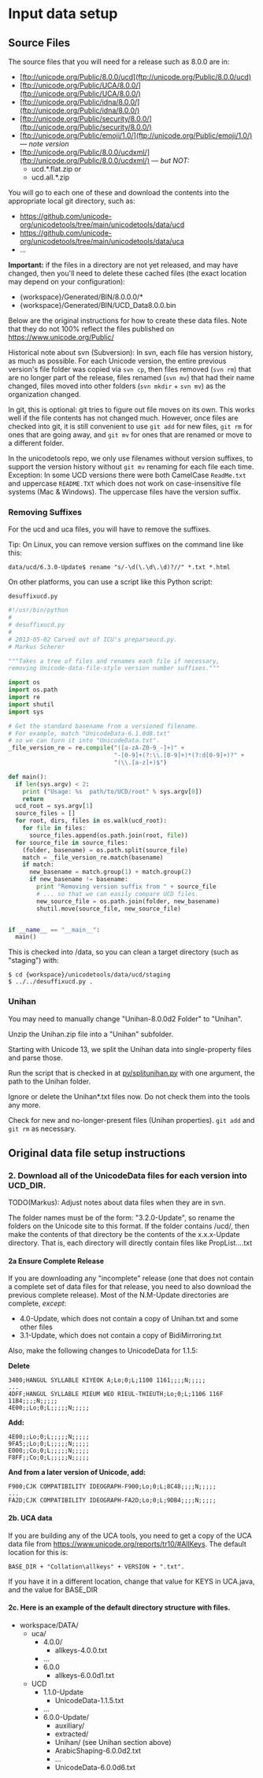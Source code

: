 # Input data setup

## Source Files

The source files that you will need for a release such as 8.0.0 are in:

*   [ftp://unicode.org/Public/8.0.0/ucd](ftp://unicode.org/Public/8.0.0/ucd)
*   [ftp://unicode.org/Public/UCA/8.0.0/](ftp://unicode.org/Public/UCA/8.0.0/)
*   [ftp://unicode.org/Public/idna/8.0.0/](ftp://unicode.org/Public/idna/8.0.0/)
*   [ftp://unicode.org/Public/security/8.0.0/](ftp://unicode.org/Public/security/8.0.0/)
*   [ftp://unicode.org/Public/emoji/1.0/](ftp://unicode.org/Public/emoji/1.0/)
    *— note version*
*   [ftp://unicode.org/Public/8.0.0/ucdxml/](ftp://unicode.org/Public/8.0.0/ucdxml/)
    *— but NOT:*
    *   ucd.\*.flat.zip or
    *   ucd.all.\*.zip

You will go to each one of these and download the contents into the appropriate
local git directory, such as:

*   <https://github.com/unicode-org/unicodetools/tree/main/unicodetools/data/ucd>
*   <https://github.com/unicode-org/unicodetools/tree/main/unicodetools/data/uca>
*   ...

**Important:** if the files in a directory are not yet released, and may have
changed, then you'll need to delete these cached files (the exact location may
depend on your configuration):

*   {workspace}/Generated/BIN/8.0.0.0/\*
*   {workspace}/Generated/BIN/UCD_Data8.0.0.bin

Below are the original instructions for how to create these data files. Note
that they do not 100% reflect the files published on
<https://www.unicode.org/Public/>

Historical note about svn (Subversion):
In svn, each file has version history, as much as possible. For each Unicode
version, the entire previous version's file folder was copied via `svn cp`, then
files removed (`svn rm`) that are no longer part of the release, files renamed
(`svn mv`) that had their name changed, files moved into other folders
(`svn mkdir` + `svn mv`) as the organization changed.

In git, this is optional: git tries to figure out file moves on its own.
This works well if the file contents has not changed much.
However, once files are checked into git, it is still convenient to use
`git add` for new files, `git rm` for ones that are going away, and
`git mv` for ones that are renamed or move to a different folder.

In the unicodetools repo, we only use filenames without version suffixes, to support the version
history without `git mv` renaming for each file each time. Exception: In some
UCD versions there were both CamelCase `ReadMe.txt` and uppercase `README.TXT` which
does not work on case-insensitive file systems (Mac & Windows). The uppercase
files have the version suffix.

### Removing Suffixes

For the ucd and uca files, you will have to remove the suffixes.

Tip: On Linux, you can remove version suffixes on the command line like this:
```
data/ucd/6.3.0-Update$ rename "s/-\d(\.\d\.\d)?//" *.txt *.html
```

On other platforms, you can use a script like this Python script:

`desuffixucd.py`

```python
#!/usr/bin/python
#
# desuffixucd.py
#
# 2013-05-02 Carved out of ICU's preparseucd.py.
# Markus Scherer

"""Takes a tree of files and renames each file if necessary,
removing Unicode-data-file-style version number suffixes."""

import os
import os.path
import re
import shutil
import sys

# Get the standard basename from a versioned filename.
# For example, match "UnicodeData-6.1.0d8.txt"
# so we can turn it into "UnicodeData.txt".
_file_version_re = re.compile("([a-zA-Z0-9_-]+)" +
                              "-[0-9]+(?:\\.[0-9]+)*(?:d[0-9]+)?" +
                              "(\\.[a-z]+)$")

def main():
  if len(sys.argv) < 2:
    print ("Usage: %s  path/to/UCD/root" % sys.argv[0])
    return
  ucd_root = sys.argv[1]
  source_files = []
  for root, dirs, files in os.walk(ucd_root):
    for file in files:
      source_files.append(os.path.join(root, file))
  for source_file in source_files:
    (folder, basename) = os.path.split(source_file)
    match = _file_version_re.match(basename)
    if match:
      new_basename = match.group(1) + match.group(2)
      if new_basename != basename:
        print "Removing version suffix from " + source_file
        # ... so that we can easily compare UCD files.
        new_source_file = os.path.join(folder, new_basename)
        shutil.move(source_file, new_source_file)


if __name__ == "__main__":
  main()
```

This is checked into /data, so you can clean a target directory (such as "staging") with:
```
$ cd {workspace}/unicodetools/data/ucd/staging
$ ../../desuffixucd.py .
```

### Unihan

You may need to manually change "Unihan-8.0.0d2 Folder" to "Unihan".

Unzip the Unihan.zip file into a "Unihan" subfolder.

Starting with Unicode 13, we split the Unihan data into single-property files
and parse those.

Run the script that is checked in at
[py/splitunihan.py](../py/splitunihan.py)
with one argument, the path to the Unihan folder.

Ignore or delete the Unihan\*.txt files now. Do not check them into the tools
any more.

Check for new and no-longer-present files (Unihan properties).
`git add` and `git rm` as necessary.

## Original data file setup instructions

### 2. Download all of the UnicodeData files for each version into UCD_DIR.

TODO(Markus): Adjust notes about data files when they are in svn.

The folder names must be of the form: "3.2.0-Update", so rename the folders on
the
Unicode site to this format. If the folder contains /ucd/, then make the
contents of that directory be the contents of the x.x.x-Update directory. That
is, each directory will directly contain files like PropList....txt

#### 2a Ensure Complete Release

If you are downloading any "incomplete" release (one that does not contain a
complete set of data files for that release, you need to also download the
previous complete release). Most of the N.M-Update directories are complete,
*except*:

*   4.0-Update, which does not contain a copy of Unihan.txt and some other files
*   3.1-Update, which does not contain a copy of BidiMirroring.txt

Also, make the following changes to UnicodeData for 1.1.5:

**Delete**

```
3400;HANGUL SYLLABLE KIYEOK A;Lo;0;L;1100 1161;;;;N;;;;;
...
4DFF;HANGUL SYLLABLE MIEUM WEO RIEUL-THIEUTH;Lo;0;L;1106 116F 11B4;;;;N;;;;;
4E00;;Lo;0;L;;;;;N;;;;;
```

**Add:**

```
4E00;;Lo;0;L;;;;;N;;;;;
9FA5;;Lo;0;L;;;;;N;;;;;
E000;;Co;0;L;;;;;N;;;;;
F8FF;;Co;0;L;;;;;N;;;;;
```

**And from a later version of Unicode, add:**

```
F900;CJK COMPATIBILITY IDEOGRAPH-F900;Lo;0;L;8C48;;;;N;;;;;
...
FA2D;CJK COMPATIBILITY IDEOGRAPH-FA2D;Lo;0;L;9DB4;;;;N;;;;;
```

#### 2b. UCA data

If you are building any of the UCA tools, you need to get a copy of the UCA data file
from https://www.unicode.org/reports/tr10/#AllKeys. The default location for this is:
```
BASE_DIR + "Collation\allkeys" + VERSION + ".txt".
```

If you have it in a different location, change that value for KEYS in UCA.java, and the value for BASE_DIR

#### 2c. Here is an example of the default directory structure with files.

*   workspace/DATA/
    *   uca/
        *   4.0.0/
            *   allkeys-4.0.0.txt
        *   ...
        *   6.0.0
            *   allkeys-6.0.0d1.txt
    *   UCD
        *   1.1.0-Update
            *   UnicodeData-1.1.5.txt
        *   ...
        *   6.0.0-Update/
            *   auxiliary/
            *   extracted/
            *   Unihan/ (see Unihan section above)
            *   ArabicShaping-6.0.0d2.txt
            *   ...
            *   UnicodeData-6.0.0d6.txt
